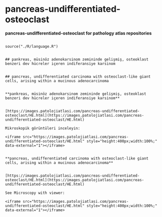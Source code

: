 # pancreas-undifferentiated-osteoclast



**pancreas-undifferentiated-osteoclast for pathology atlas repositories**





```{r language pancreas-undifferentiated-osteoclast, echo=FALSE, include=TRUE}

source("./R/language.R")

```




```{asis, echo = (language == "TR")}

## pankreas, müsinöz adenokarsinom zemininde gelişmiş, osteoklast benzeri dev hücreler içeren indiferansiye karsinom

```




```{asis, echo = (language == "EN")}

## pancreas, undifferentiated carcinoma with osteoclast-like giant cells, arising within a mucinous adenocarcinoma

```




```{asis, echo = (language == "TR")}

**pankreas, müsinöz adenokarsinom zemininde gelişmiş, osteoklast benzeri dev hücreler içeren indiferansiye karsinom**


[https://images.patolojiatlasi.com/pancreas-undifferentiated-osteoclast/HE.html](https://images.patolojiatlasi.com/pancreas-undifferentiated-osteoclast/HE.html)

Mikroskopik görüntüleri inceleyin:

<iframe src="https://images.patolojiatlasi.com/pancreas-undifferentiated-osteoclast/HE.html" style="height:400px;width:100%;" data-external="1"></iframe>

```




```{asis, echo = (language == "EN")}

**pancreas, undifferentiated carcinoma with osteoclast-like giant cells, arising within a mucinous adenocarcinoma**


[https://images.patolojiatlasi.com/pancreas-undifferentiated-osteoclast/HE.html](https://images.patolojiatlasi.com/pancreas-undifferentiated-osteoclast/HE.html)

See Microscopy with viewer: 

<iframe src="https://images.patolojiatlasi.com/pancreas-undifferentiated-osteoclast/HE.html" style="height:400px;width:100%;" data-external="1"></iframe>

```


